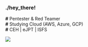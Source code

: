 ### ./hey_there!

**#** Pentester & Red Teamer  
**#** Studying Cloud (AWS, Azure, GCP)  
**#** CEH | eJPT | ISFS  

<a href="https://www.linkedin.com/in/rafaelbaldasso/" target="_blank"><img src="https://img.shields.io/badge/LinkedIn-0077B5?style=for-the-badge&logo=linkedin&logoColor=white"></img></a>

